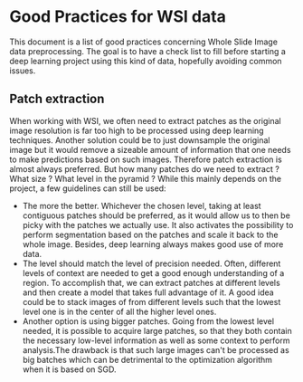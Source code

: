 # Good Practices for WSI data

This document is a list of good practices concerning Whole Slide Image data 
preprocessing. The goal is to have a check list to fill before starting a
deep learning project using this kind of data, hopefully avoiding common issues.

## Patch extraction

When working with WSI, we often need to extract patches as the original image
resolution is far too high to be processed using deep learning techniques.
Another solution could be to just downsample the original image but it would
remove a sizeable amount of information that one needs to make predictions based
on such images. Therefore patch extraction is almost always preferred. But how
many patches do we need to extract ? What size ? What level in the pyramid ?
While this mainly depends on the project, a few guidelines can still be used:

* The more the better. Whichever the chosen level, taking at least contiguous
  patches should be preferred, as it would allow us to then be picky with the
  patches we actually use. It also activates the possibility to perform
  segmentation based on the patches and scale it back to the whole image. Besides,
  deep learning always makes good use of more data.
* The level should match the level of precision needed. Often, different levels
  of context are needed to get a good enough understanding of a region. To
  accomplish that, we can extract patches at different levels and then create
  a model that takes full advantage of it. A good idea could be to stack images
  of from different levels such that the lowest level one is in the center of
  all the higher level ones.
* Another option is using bigger patches. Going from the lowest level needed, it
  is possible to acquire large patches, so that they both contain the necessary
  low-level information as well as some context to perform analysis.The
  drawback is that such large images can't be processed as big batches which can
  be detrimental to the optimization algorithm when it is based on SGD.